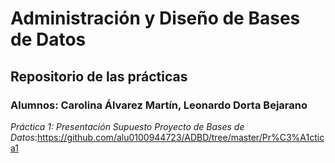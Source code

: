 # Administración y Diseño de Bases de Datos
## Repositorio de las prácticas
### Alumnos: Carolina Álvarez Martín, Leonardo Dorta Bejarano
*Práctica 1: Presentación Supuesto Proyecto de Bases de Datos*:https://github.com/alu0100944723/ADBD/tree/master/Pr%C3%A1ctica1
